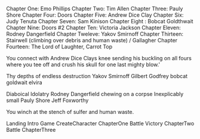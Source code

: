 Chapter One: Emo Phillips
Chapter Two: Tim Allen
Chapter Three: Pauly Shore
Chapter Four:  Doors
	Chapter Five: Andrew Dice Clay
	Chapter Six: Judy Tenuta
	Chapter Seven: Sam Kinison
Chapter Eight : Bobcat Goldthwait
Chapter Nine: Doors #2
  Chapter Ten: Victoria Jackson
  Chapter Eleven: Rodney Dangerfield
  Chapter Tweleve: Yakov Smirnoff
Chapter Thirteen: Stairwell (climbing over debris and human waste) / Gallagher
Chapter Fourteen: The Lord of Laughter, Carrot Top

You connect with Andrew Dice Clays knee sending his buckling on all fours where you tee off and crush his skull for one last mighty blow.'

Thy depths of endless destruction
Yakov Smirnoff
Gilbert Godfrey
bobcat goldwait
elvira

Diaboical Idolatry 
Rodney Dangerfield chewing on a corpse
Inexplicably small Pauly Shore 
Jeff Foxworthy

You winch at the stench of sulfer and human waste.

Landing
	Intro
		Game
			CreateCharacter
			ChapterOne
				Battle
				Victory
			ChapterTwo
				Battle
			ChapterThree
			